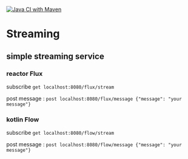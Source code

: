 [![Java CI with Maven](https://github.com/nicolasbelfis/http-streaming-from-kafka/actions/workflows/maven.yml/badge.svg)](https://github.com/nicolasbelfis/http-streaming-from-kafka/actions/workflows/maven.yml)
# Streaming

## simple streaming service

### reactor Flux
    
subscribe `get localhost:8080/flux/stream`

post message : `post localhost:8080/flux/message {"message": "your message"}`

### kotlin Flow

subscribe `get localhost:8080/flow/stream`

post message : `post localhost:8080/flow/message {"message": "your message"}`
